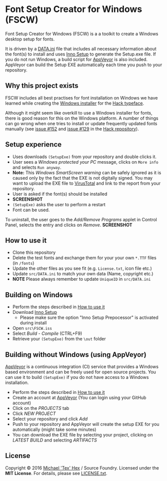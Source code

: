 # Font Setup Creator for Windows (FSCW)

Font Setup Creator for Windows (FSCW) is a a toolkit to create a Windows desktop setup for fonts. 

It is driven by a [DATA.ini](https://github.com/source-foundry/fscw/blob/master/src/Data.ini) file that includes all necessary information about the font(s) to install and uses [Inno Setup](http://www.jrsoftware.org/isinfo.php) to generate the Setup.exe file. If you do not run Windows, a build script for [AppVeyor](https://www.appveyor.com/) is also included. AppVeyor can build the Setup EXE automatically each time you push to your repository.

## Why this project exists

FSCW includes all best practises for font installation on Windows we have learned while creating the [Windows installer](https://github.com/source-foundry/Hack-windows-installer) for the [Hack typeface](https://github.com/chrissimpkins/Hack). 

Although it might seem like overkill to use a Windows installer for fonts, there is good reason for this on the Windows platform. A number of things can go wrong when one tries to install or update frequently updated fonts manually (see [issue #152](https://github.com/chrissimpkins/Hack/issues/152) and [issue #129](https://github.com/chrissimpkins/Hack/issues/129) in the [Hack repository](https://github.com/chrissimpkins/Hack/)).

## Setup experience

- Uses downloads `(SetupExe)` from your repository and double clicks it. 
- User sees a *Windows protected your PC* message, clicks on `More info` and selects `Run anyway`. 
- **Note:** This *Windows SmartScreen warning* can be safely ignored as it is caused only by the fact that the EXE is not digitally signed. You may want to upload the EXE file to [VirusTotal](http://www.virustotal.com) and link to the report from your repository. 
- User is asked if the font(s) should be installed
- **SCREENSHOT**
- `(SetupExe)` asks the user to perform a restart 
- Font can be used.

To uninstall, the user goes to the *Add/Remove Programs* applet in Control Panel, selects the entry and clicks on *Remove*.
**SCREENSHOT**

## How to use it

- Clone this repository
- Delete the test fonts and exchange them for your your own `*.TTF` files (in `/fonts`)
- Update the other files as you see fit (e.g. `License.txt`, icon file etc.)
- Update `src/DATA.ini` to match your own data (Name, copyright etc.)  
- **NOTE** Please always remember to update `UniqueID` in `src/DATA.ini`


## Building on Windows

- Perform the steps described in [How to use it](#how-to-use-it) 
- Download [Inno Setup](http://www.jrsoftware.org/isinfo.php)
  - Please make sure the option "Inno Setup Prepocessor" is activated during install
- Open `src\FSCW.iss`
- Select *Build* - *Compile* (CTRL+F9)
- Retrieve your `(SetupExe)` from the `\out` folder

## Building without Windows (using AppVeyor)

[AppVeyor](https://www.appveyor.com/) is a continuous integration (CI) service that provides a Windows based environment and can be freely used for open source projects. You can use it to build `(SetupExe)` if you do not have access to a Windows installation.  

- Perform the steps described in [How to use it](#how-to-use-it)
- Create an account at [AppVeyor](https://www.appveyor.com/) (You can login using your GitHub account)
- Click on the *PROJECTS* tab
- Click *NEW PROJECT*
- Select your repository and click *Add* 
- Push to your repository and AppVeyor will create the setup EXE for you automatically (might take some minutes)
- You can download the EXE file by selecting your project, clicking on *LATEST BUILD* and selecting *ARTIFACTS* 



## License
Copyright © 2016 [Michael 'Tex' Hex](http://www.texhex.info/) / Source Foundry. Licensed under the **MIT License**. For details, please see [LICENSE.txt](https://github.com/source-foundry/Hack-test-win-installer/blob/master/LICENSE.txt).

